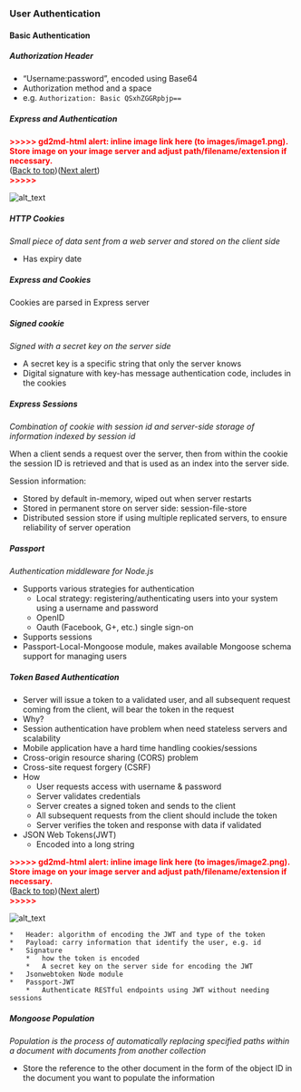 ### User Authentication


#### Basic Authentication


##### Authorization Header



*   “Username:password”, encoded using Base64
*   Authorization method and a space
*   e.g. `Authorization: Basic QSxhZGGRpbjp==`


##### Express and Authentication



<p id="gdcalert1" ><span style="color: red; font-weight: bold">>>>>>  gd2md-html alert: inline image link here (to images/image1.png). Store image on your image server and adjust path/filename/extension if necessary. </span><br>(<a href="#">Back to top</a>)(<a href="#gdcalert2">Next alert</a>)<br><span style="color: red; font-weight: bold">>>>>> </span></p>


![alt_text](images/image1.png "image_tooltip")



##### HTTP Cookies

_Small piece of data sent from a web server and stored on the client side_



*   Has expiry date


##### Express and  Cookies

Cookies are parsed in Express server


##### Signed cookie

_Signed with a secret key on the server side_



*   A secret key is a specific string that only the server knows
*   Digital signature with key-has message authentication code, includes in the cookies


##### Express Sessions

_Combination of cookie with session id and server-side storage of information indexed by session id_

When a client sends a request over the server, then from within the cookie the session ID is retrieved and that is used as an index into the server side.

Session information:



*   Stored by default in-memory, wiped out when server restarts
*   Stored in permanent store on server side: session-file-store
*   Distributed session store if using multiple replicated servers, to ensure reliability of server operation


##### Passport

_Authentication middleware for Node.js_



*   Supports various strategies for authentication
    *   Local strategy: registering/authenticating users into your system using a username and password
    *   OpenID
    *   Oauth (Facebook, G+, etc.) single sign-on
*   Supports sessions
*   Passport-Local-Mongoose module, makes available Mongoose schema support for managing users


##### Token Based Authentication



*   Server will issue a token to a validated user, and all subsequent request coming from the client, will bear the token in the request
*   Why?
*   Session authentication have problem when need stateless servers and scalability
*   Mobile application have a hard time handling cookies/sessions
*   Cross-origin resource sharing (CORS) problem
*   Cross-site request forgery (CSRF)
*   How
    *   User requests access with username & password
    *   Server validates credentials
    *   Server creates a signed token and sends to the client
    *   All subsequent requests from the client should include the token
    *   Server verifies the token and  response  with data if validated
*   JSON Web Tokens(JWT)
    *   Encoded into a long string



<p id="gdcalert2" ><span style="color: red; font-weight: bold">>>>>>  gd2md-html alert: inline image link here (to images/image2.png). Store image on your image server and adjust path/filename/extension if necessary. </span><br>(<a href="#">Back to top</a>)(<a href="#gdcalert3">Next alert</a>)<br><span style="color: red; font-weight: bold">>>>>> </span></p>


![alt_text](images/image2.png "image_tooltip")




    *   Header: algorithm of encoding the JWT and type of the token
    *   Payload: carry information that identify the user, e.g. id
    *   Signature
        *   how the token is encoded
        *   A secret key on the server side for encoding the JWT
    *   Jsonwebtoken Node module
    *   Passport-JWT
        *   Authenticate RESTful endpoints using JWT without needing sessions


##### Mongoose Population

_Population is the process of automatically replacing specified paths within a document with documents from another collection_



*   Store the reference  to the other document in the form of the object ID in the document you want to populate the information
